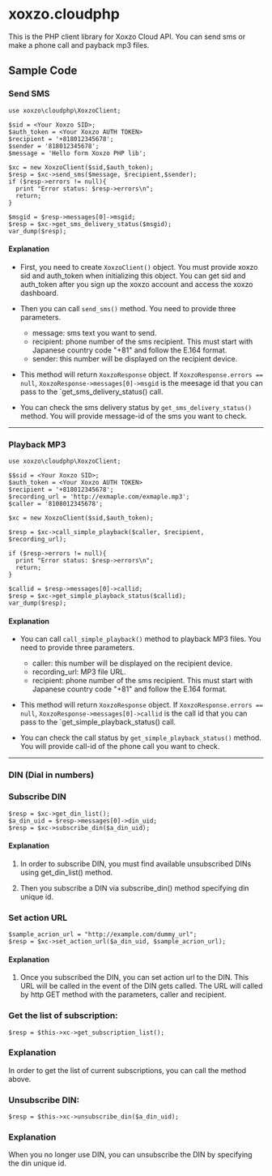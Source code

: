 # xoxzo.cloudphp

This is the PHP client library for Xoxzo Cloud API. You can send sms or make a phone call and payback mp3 files.

## Sample Code

### Send SMS

```
use xoxzo\cloudphp\XoxzoClient;

$sid = <Your Xoxzo SID>;
$auth_token = <Your Xoxzo AUTH TOKEN>
$recipient = '+818012345678';
$sender = '818012345678';
$message = 'Hello form Xoxzo PHP lib';

$xc = new XoxzoClient($sid,$auth_token);
$resp = $xc->send_sms($message, $recipient,$sender);
if ($resp->errors != null){
  print "Error status: $resp->errors\n";
  return;
}

$msgid = $resp->messages[0]->msgid;
$resp = $xc->get_sms_delivery_status($msgid);
var_dump($resp);

```
#### Explanation

+ First, you need to create `XoxzoClient()` object. You must provide xoxzo sid and auth_token when initializing this object. You can get sid and auth_token after you sign up the xoxzo account and access the xoxzo dashboard.

+ Then you can call `send_sms()` method. You need to provide three parameters.

  - message: sms text you want to send.
  - recipient: phone number of the sms recipient. This must start with Japanese country code "+81" and follow the E.164 format.
  - sender: this number will be displayed on the recipient device.

+ This method will return `XoxzoResponse` object. If `XoxzoResponse.errors == null`, `XoxzoResponse->messages[0]->msgid` is the meesage id that you can pass to the `get_sms_delivery_status() call.

+ You can check the sms delivery status by `get_sms_delivery_status()` method. You will provide message-id of the sms you want to check.

-----
### Playback MP3
```
use xoxzo\cloudphp\XoxzoClient;

$$sid = <Your Xoxzo SID>;
$auth_token = <Your Xoxzo AUTH TOKEN>
$recipient = '+818012345678';
$recording_url = 'http://exmaple.com/exmaple.mp3';
$caller = '8108012345678';

$xc = new XoxzoClient($sid,$auth_token);

$resp = $xc->call_simple_playback($caller, $recipient, $recording_url);

if ($resp->errors != null){
  print "Error status: $resp->errors\n";
  return;
}

$callid = $resp->messages[0]->callid;
$resp = $xc->get_simple_playback_status($callid);
var_dump($resp);
```

#### Explanation

+ You can call `call_simple_playback()` method to playback MP3 files. You need to provide three parameters.

  - caller: this number will be displayed on the recipient device.
  - recording_url: MP3 file URL.
  - recipient: phone number of the sms recipient. This must start with Japanese country code "+81" and follow the E.164 format.

+ This method will return `XoxzoResponse` object. If `XoxzoResponse.errors == null`, `XoxzoResponse->messages[0]->callid` is the call id that you can pass to the `get_simple_playback_status() call.

+ You can check the call status by `get_simple_playback_status()` method. You will provide call-id of the phone call you want to check.



-----

### DIN (Dial in numbers)

### Subscribe DIN

```
$resp = $xc->get_din_list();
$a_din_uid = $resp->messages[0]->din_uid;
$resp = $xc->subscribe_din($a_din_uid);
```

#### Explanation

1. In order to subscribe DIN, you must find available unsubscribed DINs using get_din_list() method.

2. Then you subscribe a DIN via subscribe_din() method specifying din unique id.

### Set action URL

```
$sample_acrion_url = "http://example.com/dummy_url";
$resp = $xc->set_action_url($a_din_uid, $sample_acrion_url);
```

#### Explanation

1. Once you subscribed the DIN, you can set action url to the DIN. This URL will be called in the event of the DIN gets called.
The URL will called by http GET method with the parameters, caller and recipient.

### Get the list of subscription:

```
$resp = $this->xc->get_subscription_list();
```
### Explanation

In order to get the list of current subscriptions, you can call the method above.

### Unsubscribe DIN:

```
$resp = $this->xc->unsubscribe_din($a_din_uid);
```

### Explanation

When you no longer use DIN, you can unsubscribe the DIN by specifying the din unique id.
